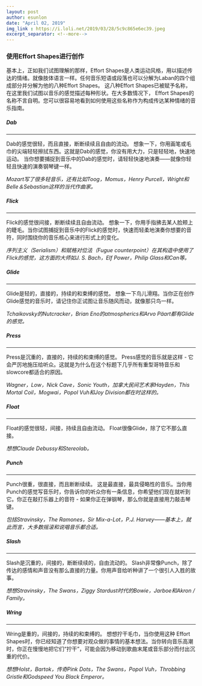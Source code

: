 ```yaml
---
layout: post
author: esunlon
date: "April 02, 2019"
img_link : https://i.loli.net/2019/03/28/5c9c865e6ec39.jpeg
excerpt_separator: <!--more-->
---
```


### 使用Effort Shapes进行创作

基本上，正如我们试图理解的那样，Effort Shapes是人类运动风格，用以描述传达的情绪。就像肢体语言一样。任何音乐短语或段落也可以分解为Laban的四个组成部分并分解为他的八种Effort Shapes。
这八种Effort Shapes已被赋予名称，在这里我们试图以音乐的感觉描述每种形状。在大多数情况下， Effort Shapes的名称不言自明。您可以很容易地看到如何使用这些名称作为构成传达某种情绪的音乐指南。
<!--more-->

##### Dab 

------

Dab的感觉很轻，而且直接，断断续续且自由的流动。
想象一下，你用画笔或毛巾的尖端轻轻擦拭东西。这就是Dab的感觉，你没有用大力，只是轻轻地，快速地运动。
当你想要捕捉到音乐中的Dab的感觉时，请轻轻快速地演奏——就像你轻轻且快速的演奏钢琴键一样。

*Mozart写了很多轻音乐，还有比如Toog，Momus，Henry Purcell，Wright和Belle＆Sebastian这样的当代作曲家。*

##### Flick 

------

Flick的感觉很间接，断断续续且自由流动。
想象一下，你用手指拂去某人脸颊上的睫毛。当你试图捕捉到音乐中的Flick的感觉时，快速而轻柔地演奏你想要的音符，同时围绕你的音乐核心来进行形式上的变化。

*序列主义（Serialism）和赋格对位法（Fugue counterpoint）在其构造中使用了Flick的感觉，这方面的大师如J. S. Bach，Elf Power，Philip Glass和Can等。*

##### Glide

------

Glide是轻的，直接的，持续的和束缚的感觉。
想象一下鸟儿滑翔。当你正在创作Glide感觉的音乐时，请记住你正试图让音乐随风而动，就像那只鸟一样。

*Tchaikovsky的Nutcracker，Brian Eno的atmospherics和Arvo Päart都有Glide的感觉。*

##### Press 

------

Press是沉重的，直接的，持续的和束缚的感觉。
Press感觉的音乐就是这样 - 它会严厉地施压给听众。这就是为什么在这个标题下几乎所有重型哥特音乐和slowcore都适合的原因。

*Wagner，Low，Nick Cave，Sonic Youth，加拿大民间艺术家Hayden，This Mortal Coil，Mogwai，Popol Vuh和Joy Division都在时这样的。*

##### Float

------

Float的感觉很轻，间接，持续且自由流动。
Float很像Glide，除了它不那么直接。

*想想Claude Debussy和Stereolab。*

##### Punch

------

Punch很重，很直接，而且断断续续。
这是最直接，最具侵略性的音乐。当你用Punch的感觉写音乐时，你告诉你的听众你有一条信息，你希望他们现在就听到它。你正在敲打乐器上的音符 - 如果你正在弹钢琴，那么你就是直接用力敲击琴键。

*包括Stravinsky，The Ramones，Sir Mix-a-Lot，P.J. Harvey——基本上，就此而言，大多数摇滚和说唱音乐都合适。*

##### Slash

------

Slash是沉重的，间接的，断断续续的，自由流动的。
Slash非常像Punch，除了传达的感情和声音没有那么直接的力量。你用声音给听种讲了一个很引人入胜的故事。

*想想Stravinsky，The Swans，Ziggy Stardust时代的Bowie，Jarboe和Akron / Family。*

##### Wring

------

Wring是重的，间接的，持续的和束缚的。
想想拧干毛巾，当你使用这种 Effort Shapes时，你已经知道了你想要对观众做的事情的基本想法。当你转向音乐高潮时，你正在慢慢地把它们“拧干”，可能会因为移动到歌曲末尾或音乐部分而付出沉重的代价。

*想想Holst，Bartok，传奇Pink Dots，The Swans，Popol Vuh，Throbbing Gristle和Godspeed You Black Emperor。*

